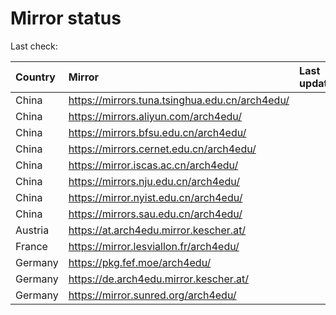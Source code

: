 <script src="./time.js"></script>
# Mirror status
Last check: <script type="text/javascript">localize(1721686714.8406415);</script>

|Country|Mirror|Last update|
|:------|:-----|:----------|
|China|https://mirrors.tuna.tsinghua.edu.cn/arch4edu/|<script type="text/javascript">localize(1721673297);</script>|
|China|https://mirrors.aliyun.com/arch4edu/|<script type="text/javascript">localize(1721630149);</script>|
|China|https://mirrors.bfsu.edu.cn/arch4edu/|<script type="text/javascript">localize(1721630149);</script>|
|China|https://mirrors.cernet.edu.cn/arch4edu/|<script type="text/javascript">localize(1721673297);</script>|
|China|https://mirror.iscas.ac.cn/arch4edu/|<script type="text/javascript">localize(1721630149);</script>|
|China|https://mirrors.nju.edu.cn/arch4edu/|<script type="text/javascript">localize(1721586762);</script>|
|China|https://mirror.nyist.edu.cn/arch4edu/|<script type="text/javascript">localize(1721630149);</script>|
|China|https://mirrors.sau.edu.cn/arch4edu/|<script type="text/javascript">localize(1721630149);</script>|
|Austria|https://at.arch4edu.mirror.kescher.at/|<script type="text/javascript">localize(1721673297);</script>|
|France|https://mirror.lesviallon.fr/arch4edu/|<script type="text/javascript">localize(1721630149);</script>|
|Germany|https://pkg.fef.moe/arch4edu/|<script type="text/javascript">localize(1721673297);</script>|
|Germany|https://de.arch4edu.mirror.kescher.at/|<script type="text/javascript">localize(1721673297);</script>|
|Germany|https://mirror.sunred.org/arch4edu/|<script type="text/javascript">localize(1721673297);</script>|

<script src="./tablefilter/tablefilter.js"></script>
<script src="./table.js"></script>